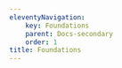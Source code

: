 ```yaml
---
eleventyNavigation:
    key: Foundations
    parent: Docs-secondary
    order: 1
title: Foundations
---
```

